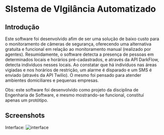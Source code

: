 # SIstema de VIgilância Automatizado

## Introdução

Este software foi desenvolvido afim de ser uma solução de baixo custo para o monitoramento de câmeras de segurança, oferecendo uma alternativa gratuita e funcional em relação ao monitoramento manual 
(realizado por agentes). Resumidamente, o software detecta a presença de pessoas em determinados locais e horários pré-cadastrados, e através da API DarkFlow, detecta indivíduos nesses locais. Ao
constatar que há indivíduos nas áreas vigiadas e nos horários de restrição, um alarme é disparado e um SMS é enviado (através da API Twilio). O mesmo foi pensado para atender ambientes domiciliares
e pequenas empresas.

Obs: este software foi desenvolvido como projeto da disciplina de Engenharia de Software, e mesmo mostrando-se funcional, constituí apenas um protótipo.

## Screenshots

Interface:
![interface](https://user-images.githubusercontent.com/50810498/185469756-49265dac-cb28-4b45-a751-f90e24cdc905.jpeg)


